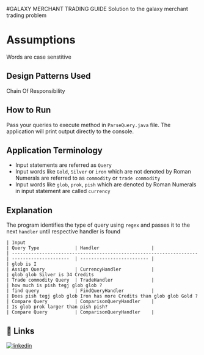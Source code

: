 #GALAXY MERCHANT TRADING GUIDE
Solution to the galaxy merchant trading problem

# Assumptions

Words are case senstitive

## Design Patterns Used

Chain Of Responsibility

## How to Run

Pass your queries to execute method in `ParseQuery.java` file. The application will print output directly to the console.


## Application Terminology
- Input statements are referred as `Query`
- Input words like `Gold`, `Silver` or `iron` which are not denoted by Roman Numerals are referred to as `commodity` or `trade commodity`
- Input words like `glob`, `prok`, `pish` which are denoted by Roman Numerals in input statement are called `currency`

## Explanation

The program identifies the type of query using `regex` and passes it to the next `handler` until respective handler is found

```
| Input                                                                | Query Type             | Handler                   |
| -------------------------------------------------------------------- | ---------------------  | ------------------------- |
| glob is I                                                            | Assign Query           | CurrencyHandler           |
| glob glob Silver is 34 Credits                                       | Trade commodity Query  | TradeHandler              |
| how much is pish tegj glob glob ?                                    | find query             | FindQueryHandler          |
| Does pish tegj glob glob Iron has more Credits than glob glob Gold ? | Compare Query          | ComparisonQueryHandler    |
| Is glob prok larger than pish pish?                                  | Compare Query          | ComparisonQueryHandler    |
```

## 🔗 Links
[![linkedin](https://img.shields.io/badge/linkedin-0A66C2?style=for-the-badge&logo=linkedin&logoColor=white)](https://www.linkedin.com/)
